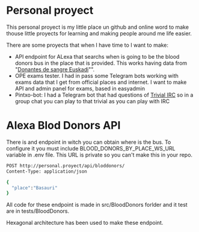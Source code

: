 # Personal proyect

This personal proyect is my little place un github and online word to make thouse little proyects for learning and making people around me life easier.

There are some proyects that when I have time to I want to make:

- API endpoint for ALexa that searchs when is going to be the blood donors bus in the place that is provided. This works having data from "[Donantes de sangre Euskadi]"".
- OPE exams tester. I had in pass some Telegram bots working with exams data that I get from official places and internet. I want to make API and admin panel for exams, based in easyadmin
- Pintxo-bot: I had a Telegram bot that had questions of [Trivial IRC] so in a group chat you can play to that trivial as you can play with IRC

# Alexa Blod Donors API

There is and endpoint in witch you can obtain where is the bus. To configure it you must include BLOOD_DONORS_BY_PLACE_WS_URL variable in .env file. This URL is private so you can't make this in your repo.
```sh
POST http://personal.proyect/api/bloddonors/
Content-Type: application/json

{
  "place":"Basauri"
}
```

All code for these endpoint is made in src/BloodDonors forlder and it test are in tests/BloodDonors.

Hexagonal architecture has been used to make these endpoint.


[Donantes de sangre Euskadi]: <http://www.donantes2punto0.eus/es/>
[Trivial IRC]: <https://www.trivial-irc.es/>
 

